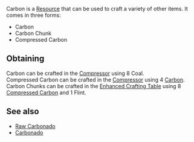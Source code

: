Carbon is a [Resource](https://github.com/Slimefun/Slimefun4/wiki/Resources) that can be used to craft a variety of other items. It comes in three forms:

- Carbon
- Carbon Chunk
- Compressed Carbon

## Obtaining
Carbon can be crafted in the [Compressor](https://github.com/Slimefun/Slimefun4/wiki/Compressor) using 8 Coal.  
Compressed Carbon can be crafted in the [Compressor](https://github.com/Slimefun/Slimefun4/wiki/Compressor) using 4 [Carbon](https://github.com/Slimefun/Slimefun4/wiki/Carbon).  
Carbon Chunks can be crafted in the [Enhanced Crafting Table](https://github.com/Slimefun/Slimefun4/wiki/Enhanced-Crafting-Table) using 8 [Compressed Carbon](https://github.com/Slimefun/Slimefun4/wiki/Compressed-Carbon) and 1 Flint.  

## See also
* [Raw Carbonado](https://github.com/Slimefun/Slimefun4/wiki/Carbonado)
* [Carbonado](https://github.com/Slimefun/Slimefun4/wiki/Carbonado)